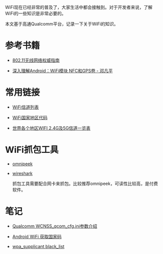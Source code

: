 WiFi现在已经非常的普及了，大家生活中都会接触到。对于开发者来说，了解WiFi的一些知识是非常必要的。

本文基于高通Qualcomm平台，记录一下关于WiFi的知识。

# 参考书籍

* [802.11无线网络权威指南](http://www.oreilly.com.cn/index.php?func=book&isbn=978-7-5641-1006-2)

* [深入理解Android：WiFi模块 NFC和GPS卷 - 邓凡平](https://blog.csdn.net/Innost/article/details/43342087)

# 常用链接

* [WiFi信道列表](https://zh.wikipedia.org/wiki/WLAN%E4%BF%A1%E9%81%93%E5%88%97%E8%A1%A8)

* [WiFi国家地区代码](https://zh.wikipedia.org/wiki/國家地區代碼)

* [世界各个地区WIFI 2.4G及5G信道一览表](https://www.sohu.com/a/143179782_202311)

# WiFi抓包工具

* [omnipeek](https://www.liveaction.com/products/omnipeek-network-protocol-analyzer/)

* [wireshark](https://www.wireshark.org/)
  
  抓包工具需要配合网卡来抓包。比较推荐omnipeek，可读性比较高，是付费软件。

# 笔记

* [Qualcomm WCNSS_qcom_cfg.ini参数介绍](https://www.cnblogs.com/helloworldtoyou/p/10185674.html)

* [Android WiFi 获取国家码](https://www.cnblogs.com/helloworldtoyou/p/9965019.html)

* [wpa_supplicant black_list](https://www.cnblogs.com/helloworldtoyou/p/9667475.html)